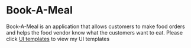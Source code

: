 # Book-A-Meal
Book-A-Meal is an application that allows customers to make food orders and helps the food vendor know what the customers want to eat.
Please click [UI templates](https://github.com/gloriaodipo/Book-A-Meal/tree/feature/UI) to view my UI templates

